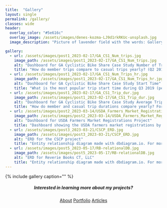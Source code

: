 ```yaml
---
title:  "Gallery"
layout: single
permalink: /gallery/
classes: wide
header:
  overlay_color: "#5e616c"
  overlay_image: /assets/images/denes-kozma-LJ9d1rkRKUc-unsplash.jpg
  image_description: "Picture of lavender field with the words: Gallery. Photo by Denes Kozma on Unsplash"

gallery:
  - url: /assets/images/post1_2023-02-17/GA_CS1_Num_trips.jpg
    image_path: /assets/images/post1_2023-02-17/GA_CS1_Num_trips.jpg
    alt: "Dashboard for GA Cyclistic Bike Share Case Study Number of Trips"
    title: "How do member trips compare to casual trips yearly? (Q2 2019 - Q1 2020) For more information check out the Cyclistic Bike Share Case Study."
  - url: /assets/images/post1_2023-02-17/GA_CS1_Num_Trips_hr.jpg
    image_path: /assets/images/post1_2023-02-17/GA_CS1_Num_Trips_hr.jpg
    alt: "Dashboard for GA Cyclistic Bike Share Case Study Start Time"
    title: "What is the most popular trip start time during Q3 2019 (peak months) for members and casual riders? For more information check out  the Cyclistic Bike Share Case Study."
  - url: /assets/images/post1_2023-02-17/GA_CS1_Trip_dur.jpg
    image_path: /assets/images/post1_2023-02-17/GA_CS1_Trip_dur.jpg
    alt: "Dashboard for GA Cyclistic Bike Share Case Study Average Trip Durations"
    title: "How do member and casual trip durations compare yearly? For more information check out the Cyclistic Bike Share Case Study."
  - url: /assets/images/post2_2023-03-14/USDA_Farmers_Market_Registrations_Post-Pandemic.jpg
    image_path: /assets/images/post2_2023-03-14/USDA_Farmers_Market_Registrations_Post-Pandemic.jpg
    alt: "Dashboard for USDA Farmers Market Registrations Project"
    title: "Dashboard showing the USDA farmers market registrations by year. For more information check out the USDA Farmers Market Registrations Project."
  - url: /assets/images/post3_2023-03-21/CSCP_ERD.jpg
    image_path: /assets/images/post3_2023-03-21/CSCP_ERD.jpg
    alt: "ERD for the CSCP project"
    title: "Entity relationship diagram made with dbdiagram.io. For more information check out the California Safe Cosmetics Program (CSCP) Relational Database Part I"
  - url: /assets/images/post5_2023-05-17/RB-relationalDB.jpg
    image_path: /assets/images/post5_2023-05-17/RB-relationalDB.jpg
    alt: "ERD for Reverie Books CT, LLC"
    title: "Entity relationship diagram made with dbdiagram.io. For more information check out the Reverie Books CT, LLC Inventory Database"
---
```


{% include gallery caption="" %}

<h5 style="text-align: center;">Interested in learning more about my projects?</h5>
<center><a href="https://hjkissinger.github.io/about/" class="btn btn--inverse .btn--x-large">About</a>
<a href="https://hjkissinger.github.io/portfolio/" class="btn btn--inverse .btn--x-large" >Portfolio</a>
<a href="https://hjkissinger.github.io/articles" class="btn btn--inverse .btn--x-large">Articles</a></center>

